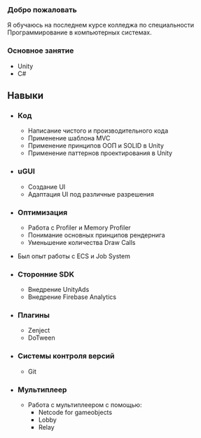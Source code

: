 ### Добро пожаловать

Я обучаюсь на последнем курсе колледжа по специальности Программирование в компьютерных системах.

### Основное занятие

- Unity
- C#

## Навыки

- ### Код
  - Написание чистого и производительного кода
  - Применение шаблона MVC
  - Применение принципов ООП и SOLID в Unity
  - Применение паттернов проектирования в Unity
 
- ### uGUI
  - Создание UI
  - Адаптация UI под различные разрешения

- ### Оптимизация
  - Работа с Profiler и Memory Profiler
  - Понимание основных принципов рендернига
  - Уменьшение количества Draw Calls

- Был опыт работы с ECS и Job System

- ### Сторонние SDK
  - Внедрение UnityAds
  - Внедрение Firebase Analytics
 
- ### Плагины
  - Zenject
  - DoTween

- ### Системы контроля версий
  - Git
 
- ### Мультиплеер
  - Работа с мультиплеером с помощью:
    - Netcode for gameobjects
    - Lobby
    - Relay
